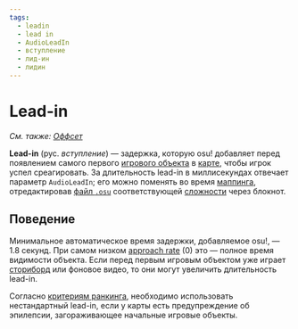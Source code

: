 ```yaml
---
tags:
  - leadin
  - lead in
  - AudioLeadIn
  - вступление
  - лид-ин
  - лидин
---
```


# Lead-in

*См. также: [Оффсет](/wiki/Offset)*

**Lead-in** (рус. *вступление*) — задержка, которую osu! добавляет перед появлением самого первого [игрового объекта](/wiki/Gameplay/Hit_object) в [карте](/wiki/Beatmap), чтобы игрок успел среагировать. За длительность lead-in в миллисекундах отвечает параметр `AudioLeadIn`; его можно поменять во время [маппинга](/wiki/Beatmapping), отредактировав [файл `.osu`](/wiki/Client/File_formats/Osu_(file_format)) соответствующей [сложности](/wiki/Beatmap/Difficulty) через блокнот.

## Поведение

Минимальное автоматическое время задержки, добавляемое osu!, — 1.8 секунд. При самом низком [approach rate](/wiki/Beatmap/Approach_rate) (0) это — полное время видимости объекта. Если перед первым игровым объектом уже играет [сториборд](/wiki/Storyboard) или фоновое видео, то они могут увеличить длительность lead-in.<!-- internal reference: https://github.com/peppy/osu-stable-reference/blob/master/osu!/GameModes/Play/Player.cs#L1342-L1351 -->

Согласно [критериям ранкинга](/wiki/Ranking_criteria#общие-положения), необходимо использовать нестандартный lead-in, если у карты есть предупреждение об эпилепсии, загораживающее начальные игровые объекты.
